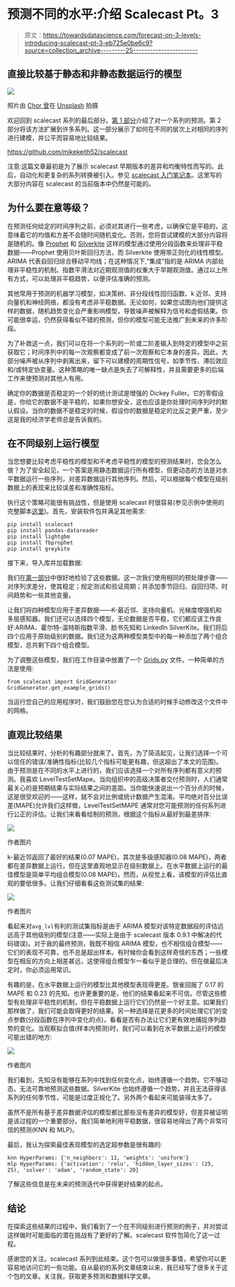 # 预测不同的水平:介绍 Scalecast Pt。3

> 原文：<https://towardsdatascience.com/forecast-on-3-levels-introducing-scalecast-pt-3-eb725e0be6c9?source=collection_archive---------25----------------------->

## 直接比较基于静态和非静态数据运行的模型

![](img/af122d6c1f2e601147f97e963c602302.png)

照片由 [Chor 曾](https://unsplash.com/@chortsang?utm_source=medium&utm_medium=referral)在 [Unsplash](https://unsplash.com?utm_source=medium&utm_medium=referral) 拍摄

欢迎回到 scalecast 系列的最后部分。[第 1 部分](/introducing-scalecast-a-forecasting-library-pt-1-33b556d9b019)介绍了对一个系列的预测。第 2 部分将该方法扩展到许多系列。这一部分展示了如何在不同的层次上对相同的序列进行建模，并公平而容易地比较结果。

<https://github.com/mikekeith52/scalecast>  

注意:这篇文章最初是为了展示 scalecast 早期版本的差异和均衡特性而写的。此后，自动化和更复杂的系列转换被引入。参见 [scalecast 入门笔记本](https://scalecast-examples.readthedocs.io/en/latest/misc/introduction/Introduction2.html#Transformations)。这里写的大部分内容在 scalecast 的当前版本中仍然是可能的。

## 为什么要在意等级？

在预测任何给定的时间序列之前，必须对其进行一些考虑，以确保它是平稳的，这意味着它的均值和方差不会随时间随机变化。否则，您将尝试建模的大部分内容将是随机的。像 [Prophet](https://facebook.github.io/prophet/) 和 [Silverkite](https://engineering.linkedin.com/blog/2021/greykite--a-flexible--intuitive--and-fast-forecasting-library) 这样的模型通过使用分段函数来处理非平稳数据——Prophet 使用贝叶斯回归方法，而 Silverkite 使用带正则化的线性模型。ARIMA 代表自回归综合移动平均线；在这种情况下,“集成”指的是 ARIMA 内部处理非平稳性的机制。指数平滑法对近期观测值的权重大于早期观测值。通过以上所有方式，可以处理非平稳趋势，以便评估准确的预测。

其他常用于预测的机器学习模型，如决策树、非分段线性回归函数、k 近邻、支持向量机和神经网络，都没有考虑非平稳数据。无论如何，如果您试图向他们提供这样的数据，随机趋势变化会严重影响模型，导致噪声被解释为信号和虚假结果。你可能很幸运，仍然获得看似不错的预测，但你的模型可能无法推广到未来的许多阶段。

为了补救这一点，我们可以在将一个系列的一阶或二阶差输入到特定的模型中之前获取它；时间序列中的每一次观察都变成了前一次观察和它本身的差异。因此，大部分噪声被从序列中剥离出来，留下可以建模的周期性信号，如季节性、滞后效应和/或特定协变量。这种策略的唯一缺点是失去了可解释性，并且需要更多的后端工作来使预测对其他人有用。

确定你的数据是否稳定的一个好的统计测试是增强的 Dickey Fuller。它的零假设是，你给它的数据不是平稳的，如果你想安全，这也应该是你处理时间序列时的默认假设。当你的数据不是稳定的时候，假设你的数据是稳定的比反之更严重，至少这是我的经济学老师总是告诉我的。

## 在不同级别上运行模型

当您想要比较考虑平稳性的模型和不考虑平稳性的模型的预测结果时，您会怎么做？为了安全起见，一个答案是用静态数据运行所有模型，但更动态的方法是对水平数据运行一些序列，对差异数据运行其他序列。然后，可以根据每个模型在级别数据上的表现来比较误差和准确性指标。

执行这个策略可能很有挑战性，但是使用 scalecast 时很容易(参见示例中使用的完整脚本[这里](https://github.com/mikekeith52/scalecast-examples/blob/main/misc/housing/housing.ipynb))。首先，安装软件包并满足其他需求:

```
pip install scalecast
pip install pandas-datareader
pip install lightgbm
pip install fbprophet
pip install greykite
```

接下来，导入库并加载数据:

我们在[第一部分](/introducing-scalecast-a-forecasting-library-pt-1-33b556d9b019)中很好地检验了这些数据。这一次我们使用相同的预处理步骤——对序列求差分，使其稳定；规定测试和验证周期；并添加季节回归、自回归项、时间趋势和一些其他变量。

让我们将四种模型应用于差异数据——K-最近邻、支持向量机、光梯度增强机和多层感知器。我们还可以选择四个模型，无论数据是否平稳，它们都应该工作良好:ARIMA、霍尔特-温特斯指数平滑、脸书先知和 LinkedIn SilverKite。我们将后四个应用于原始级别的数据。我们还为这两种模型类型中的每一种添加了两个组合模型，总共剩下四个组合模型。

为了调整这些模型，我们在工作目录中放置了一个 [Grids.py](https://scalecast.readthedocs.io/en/latest/Forecaster/GridGenerator.html) 文件。一种简单的方法是使用:

```
from scalecast import GridGenerator
GridGenerator.get_example_grids()
```

当运行您自己的应用程序时，我们鼓励您在您认为合适的时候手动修改这个文件中的网格。

## 直观比较结果

当比较结果时，分析的有趣部分就来了。首先，为了简洁起见，让我们选择一个可以信任的错误/准确性指标(比较几个指标可能更有趣，但这超出了本文的范围)。由于预测是在不同的水平上进行的，我们应该选择一个对所有序列都有意义的预测。我喜欢 LevelTestSetMape。当向组织中的高级决策者交付预测时，人们通常最关心的是预期结果与实际结果之间的差距。当你能快速说出一个百分点的时候，这是很受欢迎的——这样，就不会对比例或统计数据产生混淆。平均绝对百分比误差(MAPE)允许我们这样做，LevelTestSetMAPE 通常对您可能预测的任何系列进行公正的评估。让我们来看看绘制的预测，根据这个指标从最好到最差排序:

![](img/dab38e8d3998ff540f53cb55aeba5143.png)

作者图片

k-最近邻返回了最好的结果(0.07 MAPE)，其次是多级感知器(0.08 MAPE)，两者都在差异数据上运行，但在这里直观地显示在级别数据上。在水平数据上运行的最佳模型是简单平均组合模型(0.08 MAPE)，然而，从视觉上看，该模型的评估比直观的要低很多。让我们仔细看看这些测试集的结果:

![](img/bc1fdf53d8e5b6068adbbfbd93c1014b.png)

作者图片

看起来对`avg_lvl`有利的测试集指标是由于 ARIMA 模型对该特定数据段的评估远远高于其他级别的模型(注意——实际上是由于 scalecast 版本 0.9.1 中解决的代码错误)。对于我的最终预测，我既不相信 ARIMA 模型，也不相信组合模型——它们的表现不可靠，也不总是超出样本。有时候你会看到这样奇怪的东西；一些模型在相反的方向上相差甚远，这使得组合模型乍一看似乎是合理的。但在做最后决定时，你必须运用常识。

有趣的是，在水平数据上运行的模型比其他模型表现得更差。银雀回报了 0.17 的 MAPE 和 0.23 的先知。也许更重要的是，他们的结果看起来不可信。尽管这些模型有处理非平稳性的机制，但在平稳数据上运行它们仍然是一个好主意。如果我们那样做了，我们可能会取得更好的结果。另一种选择是花更多的时间处理它们的变点参数(分段函数在序列中变化的点)，看看是否有办法让它们更有效地捕捉序列趋势的变化。当观察拟合值(样本内预测)时，我们可以看到在水平数据上运行的模型可能出错的地方:

![](img/a2fa8941a5ab016805e7a96ecb5d8b23.png)

作者图片

我们看到，先知没有能够在系列中找到任何变化点，始终遵循一个趋势。它不够动态，无法可靠地预测这些数据。SilverKite 也始终遵循一个趋势，并且无法获得该系列的任何季节性，可能是过度正规化了。另外两个看起来可能装得太多了。

虽然不是所有基于差异数据评估的模型都比那些没有差异的模型好，但差异被证明是该过程的一个重要部分。我们简单地利用平稳数据，很容易地得出了两个非常可信的预测(KNN 和 MLP)。

最后，我认为探索最佳表现模型的选定超参数是很有趣的:

```
knn HyperParams: {'n_neighbors': 11, 'weights': 'uniform'}
mlp HyperParams: {'activation': 'relu', 'hidden_layer_sizes': (25, 25), 'solver': 'adam', 'random_state': 20}
```

了解这些信息是在未来的预测迭代中获得更好结果的起点。

## 结论

在探索这些结果的过程中，我们看到了一个在不同级别进行预测的例子，并对尝试这样做时可能面临的潜在挑战有了更好的了解。scalecast 软件包简化了这一过程。

感谢您的关注。scalecast 系列到此结束。这个包可以做很多事情，希望你可以更容易地访问它的一些功能。自从最初的系列文章结束以来，我已经写了很多关于这个包的文章。关注我，获取更多预测和数据科学文章。